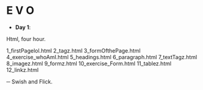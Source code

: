 # E V O

- **Day 1**:

Html, four hour.

1_firstPagelol.html
2_tagz.html
3_formOfthePage.html
4_exercise_whoAmI.html
5_headings.html
6_paragraph.html
7_textTagz.html
8_imagez.html
9_formz.html
10_exercise_Form.html
11_tablez.html
12_linkz.html

─ Swish and Flick.
